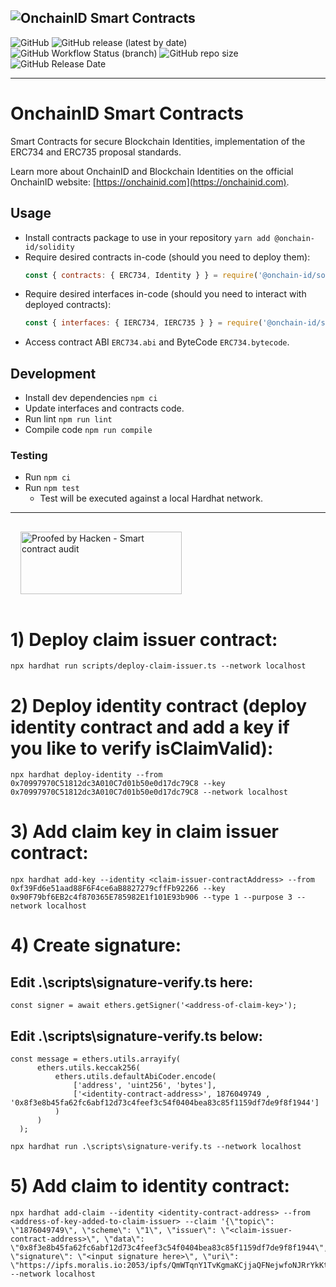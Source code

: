 ![OnchainID Smart Contracts](./onchainid_logo_final.png)
---

![GitHub](https://img.shields.io/github/license/onchain-id/solidity?color=green)
![GitHub release (latest by date)](https://img.shields.io/github/v/release/onchain-id/solidity)
![GitHub Workflow Status (branch)](https://img.shields.io/github/actions/workflow/status/onchain-id/solidity/publish-release.yml)
![GitHub repo size](https://img.shields.io/github/repo-size/onchain-id/solidity)
![GitHub Release Date](https://img.shields.io/github/release-date/onchain-id/solidity)

---
# OnchainID Smart Contracts

Smart Contracts for secure Blockchain Identities, implementation of the ERC734 and ERC735 proposal standards.

Learn more about OnchainID and Blockchain Identities on the official OnchainID website: [https://onchainid.com](https://onchainid.com).

## Usage

- Install contracts package to use in your repository `yarn add @onchain-id/solidity`
- Require desired contracts in-code (should you need to deploy them):
  ```javascript
  const { contracts: { ERC734, Identity } } = require('@onchain-id/solidity');
  ```
- Require desired interfaces in-code (should you need to interact with deployed contracts):
  ```javascript
  const { interfaces: { IERC734, IERC735 } } = require('@onchain-id/solidity');
  ```
- Access contract ABI `ERC734.abi` and ByteCode `ERC734.bytecode`.

## Development

- Install dev dependencies `npm ci`
- Update interfaces and contracts code.
- Run lint `npm run lint`
- Compile code `npm run compile`

### Testing

- Run `npm ci`
- Run `npm test`
  - Test will be executed against a local Hardhat network.

---

<div style="padding: 16px;">
   <a href="https://tokeny.com/wp-content/uploads/2023/04/Tokeny_ONCHAINID_SC-Audit_Report.pdf" target="_blank">
       <img src="https://hacken.io/wp-content/uploads/2023/02/ColorWBTypeSmartContractAuditBackFilled.png" alt="Proofed by Hacken - Smart contract audit" style="width: 258px; height: 100px;">
   </a>
</div>


# 1) Deploy claim issuer contract:
```
npx hardhat run scripts/deploy-claim-issuer.ts --network localhost
```
# 2) Deploy identity contract (deploy identity contract and add a key if you like to verify isClaimValid):
```
npx hardhat deploy-identity --from 0x70997970C51812dc3A010C7d01b50e0d17dc79C8 --key 0x70997970C51812dc3A010C7d01b50e0d17dc79C8 --network localhost
```

# 3) Add claim key in claim issuer contract:
```
npx hardhat add-key --identity <claim-issuer-contractAddress> --from 0xf39Fd6e51aad88F6F4ce6aB8827279cffFb92266 --key 0x90F79bf6EB2c4f870365E785982E1f101E93b906 --type 1 --purpose 3 --network localhost
```

# 4) Create signature:

## Edit .\scripts\signature-verify.ts here:
 ```
 const signer = await ethers.getSigner('<address-of-claim-key>');
 ```
## Edit .\scripts\signature-verify.ts below:
  ```
const message = ethers.utils.arrayify(
        ethers.utils.keccak256(
            ethers.utils.defaultAbiCoder.encode(
                ['address', 'uint256', 'bytes'],
                ['<identity-contract-address>', 1876049749 , '0x8f3e8b45fa62fc6abf12d73c4feef3c54f0404bea83c85f1159df7de9f8f1944']
            )
        )
    );
  ```
```
npx hardhat run .\scripts\signature-verify.ts --network localhost
```


# 5) Add claim to identity contract:
```
npx hardhat add-claim --identity <identity-contract-address> --from <address-of-key-added-to-claim-issuer> --claim '{\"topic\": \"1876049749\", \"scheme\": \"1\", \"issuer\": \"<claim-issuer-contract-address>\", \"data\": \"0x8f3e8b45fa62fc6abf12d73c4feef3c54f0404bea83c85f1159df7de9f8f1944\", \"signature\": \"<input signature here>\", \"uri\": \"https://ipfs.moralis.io:2053/ipfs/QmWTqnY1TvKgmaKCjjaQFNejwfoNJRrYkKt7iaj22SxJNL/hashedEmployeedetails.json\"}' --network localhost
```